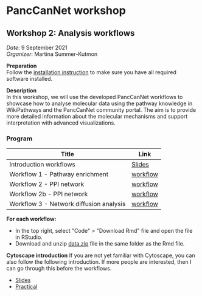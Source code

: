 # PancCanNet workshop

## Workshop 2: Analysis workflows

_Date_: 9 September 2021<br/>
_Organizer_: Martina Summer-Kutmon

**Preparation**<br/>
Follow the [installation instruction](Installation.md) to make sure you have all required software installed.

**Description**<br/>
In this workshop, we will use the developed PancCanNet workflows to showcase how to analyse molecular data using the pathway knowledge in WikiPathways and the PancCanNet community portal. The aim is to provide more detailed information about the molecular mechanisms and support interpretation with advanced visualizations.  

### Program

| Title  | Link |
|------|------|
| Introduction workflows | [Slides](https://docs.google.com/presentation/d/1ojAFIh2ucuKnlXdziahX2tqaa8nMSsJd/edit#slide=id.ge2da9df36f_0_0) |
| Workflow 1 - Pathway enrichment | [workflow](https://panccannet.github.io/workshop/workflows/workflow1.nb.html) |
| Workflow 2 - PPI network | [workflow](https://panccannet.github.io/workshop/workflows/workflow2.nb.html) |
| Workflow 2b - PPI network | [workflow](https://panccannet.github.io/workshop/workflows/workflow2b.nb.html) |
| Workflow 3 - Network diffusion analysis | [workflow](https://panccannet.github.io/workshop/workflows/workflow2b.nb.html) |

**For each workflow:**
- In the top right, select "Code" > "Download Rmd" file and open the file in RStudio.
- Download and unzip [data.zip](https://github.com/panccannet/workshop/raw/main/workflows/data.zip) file in the same folder as the Rmd file.


**Cytoscape introduction**
If you are not yet familiar with Cytoscape, you can also follow the following introduction. If more people are interested, then I can go through this before the workflows. 
- <a href="https://cytoscape.org/cytoscape-tutorials/presentations/intro-cytoscape-2021-ismb.html" target="_blank">Slides</a>
- <a href="https://cytoscape.org/cytoscape-tutorials/protocols/rna-seq-data-analysis/#/" target="_blank">Practical</a>
